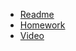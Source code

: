+ [Readme](https://docs.google.com/document/d/1goVNIwy_3cORIio9pP9vzSIJlnlfzm6dyaBXUWKItLM/edit)
+ [Homework](https://github.com/Mybono/java_lvl_1/blob/main/hw3.java)
+ [Video](https://youtu.be/sWTlp9SwoaM)
